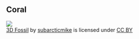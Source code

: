 ##  Coral

[![](https://farm4.static.flickr.com/3240/3117548024_a0bd9c92be.jpg)](https://flickr.com/photos/31856336@N03/3117548024 "3D Fossil")  
[3D Fossil](https://flickr.com/photos/31856336@N03/3117548024 "3D Fossil") by [subarcticmike](https://flickr.com/people/31856336@N03) is licensed under [CC BY](https://creativecommons.org/licenses/by/2.0/)
